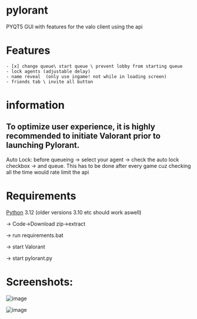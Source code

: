 # pylorant
PYQT5 GUI with features for the valo client using the api

# Features 
	- [x] change queue\ start queue \ prevent lobby from starting queue
	- lock agents (adjustable delay)
	- name reveal  (only use ingame! not while in loading screen)
	- friends tab \ invite all button 

# information
  ## To optimize user experience, it is highly recommended to initiate Valorant prior to launching Pylorant.

  Auto Lock: before queueing -> select your agent -> check the auto lock checkbox -> and queue.
            This has to be done after every game cuz checking all the time would rate limit the api

# Requirements
  [Python](https://www.python.org/downloads/) 3.12 (older versions 3.10 etc should work aswell)

  -> Code->Download zip->extract
    
  -> run requirements.bat
  
  -> start Valorant
  
  -> start pylorant.py

# Screenshots:
  ![image](https://github.com/leopardbyte/pylorant/assets/164386226/b56c62c8-cbb5-4856-aafd-d593c012d70d)

  ![image](https://github.com/leopardbyte/pylorant/assets/164386226/bc8922a5-2e6f-484a-b6ec-0f824fbfae1f)


  

